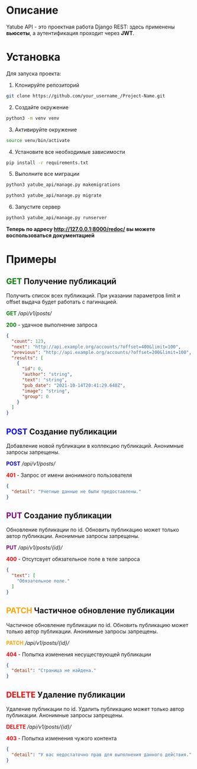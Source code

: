 # Описание
Yatube API - это проектная работа Django REST: здесь применены **вьюсеты**, а аутентификация проходит через **JWT**.

# Установка
Для запуска проекта:
1. Клонируйте репозиторий
```bash
git clone https://github.com/your_username_/Project-Name.git
```
2. Создайте окружение
```bash
python3 -m venv venv
```
3. Активируйте окружение
```bash
source venv/bin/activate
```
4. Установите все необходимые зависимости
```bash
pip install -r requirements.txt
```
5. Выполните все миграции
```bash
python3 yatube_api/manage.py makemigrations
```
```bash
python3 yatube_api/manage.py migrate
```
6. Запустите сервер
```bash
python3 yatube_api/manage.py runserver
```

**Теперь по адресу http://127.0.0.1:8000/redoc/ вы можете воспользоваться документацией**
# Примеры
##  <span style="color:green">**GET**</span> Получение публикаций
Получить список всех публикаций. При указании параметров limit и offset выдача будет работать с пагинацией.

<span style="color:green">**GET**</span> */api/v1/posts/*

<span style="color:green">**200**</span> - удачное выполнение запроса
```json
{
  "count": 123,
  "next": "http://api.example.org/accounts/?offset=400&limit=100",
  "previous": "http://api.example.org/accounts/?offset=200&limit=100",
  "results": [
    {
      "id": 0,
      "author": "string",
      "text": "string",
      "pub_date": "2021-10-14T20:41:29.648Z",
      "image": "string",
      "group": 0
    }
  ]
}
```

##  <span style="color:blue">**POST**</span> Создание публикации
Добавление новой публикации в коллекцию публикаций. Анонимные запросы запрещены.

<span style="color:blue">**POST**</span> */api/v1/posts/*

<span style="color:red">**401**</span> - Запрос от имени анонимного пользователя
```json
{
  "detail": "Учетные данные не были предоставлены."
}
```

##  <span style="color:purple">**PUT**</span> Создание публикации
Обновление публикации по id. Обновить публикацию может только автор публикации. Анонимные запросы запрещены.

<span style="color:purple">**PUT**</span> */api/v1/posts/{id}/*

<span style="color:red">**400**</span> - Отсутсвует обязательное поле в теле запроса
```json
{
  "text": [
    "Обязательное поле."
  ]
}
```
##  <span style="color:orange">**PATCH**</span> Частичное обновление публикации
Частичное обновление публикации по id. Обновить публикацию может только автор публикации. Анонимные запросы запрещены.

<span style="color:orange">**PATCH**</span> */api/v1/posts/{id}/*

<span style="color:red">**404**</span> - Попытка изменения несуществующей публикации
```json
{
  "detail": "Страница не найдена."
}
```
##  <span style="color:red">**DELETE**</span> Удаление публикации
Удаление публикации по id. Удалить публикацию может только автор публикации. Анонимные запросы запрещены.

<span style="color:red">**DELETE**</span> */api/v1/posts/{id}/*

<span style="color:red">**403**</span> - Попытка изменения чужого контента
```json
{
  "detail": "У вас недостаточно прав для выполнения данного действия."
}
```

